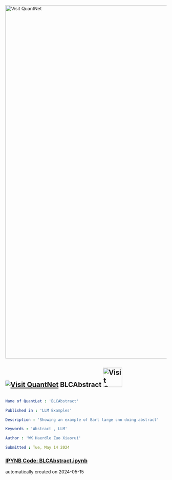 [<img src="https://github.com/QuantLet/Styleguide-and-FAQ/blob/master/pictures/banner.png" width="1100" alt="Visit QuantNet">](http://quantlet.de/)

## [<img src="https://github.com/QuantLet/Styleguide-and-FAQ/blob/master/pictures/qloqo.png" alt="Visit QuantNet">](http://quantlet.de/) **BLCAbstract** [<img src="https://github.com/QuantLet/Styleguide-and-FAQ/blob/master/pictures/QN2.png" width="60" alt="Visit QuantNet 2.0">](http://quantlet.de/)

```yaml

Name of QuantLet : 'BLCAbstract'

Published in : 'LLM Examples' 

Description : 'Showing an example of Bart large cnn doing abstract'

Keywords : 'Abstract , LLM'

Author : 'WK Haerdle Zuo Xiaorui'

Submitted : Tue, May 14 2024
```

### [IPYNB Code: BLCAbstract.ipynb](BLCAbstract.ipynb)


automatically created on 2024-05-15